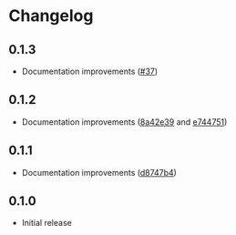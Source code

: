 # Changelog

## 0.1.3

- Documentation improvements ([#37](https://github.com/smoelius/group-runner/pull/37))

## 0.1.2

- Documentation improvements ([8a42e39](https://github.com/smoelius/group-runner/commit/8a42e39c090aab63a4378815f46068471013b20a) and [e744751](https://github.com/smoelius/group-runner/commit/e744751db2d2c106317290c324dff3db9043a663))

## 0.1.1

- Documentation improvements ([d8747b4](https://github.com/smoelius/group-runner/commit/d8747b40ab68078f588193be7bc9726bea5a272c))

## 0.1.0

- Initial release
